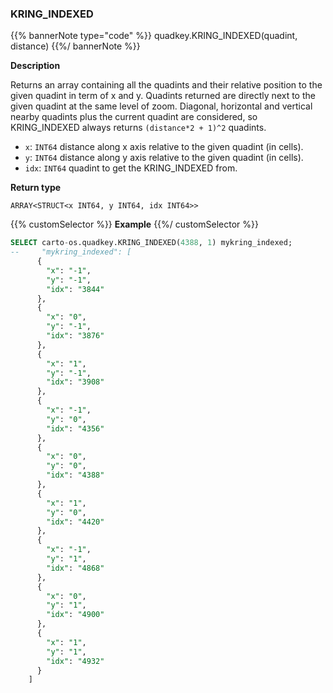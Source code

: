 ### KRING_INDEXED

{{% bannerNote type="code" %}}
quadkey.KRING_INDEXED(quadint, distance)
{{%/ bannerNote %}}

**Description**

Returns an array containing all the quadints and their relative position to the given quadint in term of x and y. Quadints returned are directly next to the given quadint at the same level of zoom. Diagonal, horizontal and vertical nearby quadints plus the current quadint are considered, so KRING_INDEXED always returns `(distance*2 + 1)^2` quadints.

* `x`: `INT64` distance along x axis relative to the given quadint (in cells).
* `y`: `INT64` distance along y axis relative to the given quadint (in cells).
* `idx`: `INT64` quadint to get the KRING_INDEXED from.

**Return type**

`ARRAY<STRUCT<x INT64, y INT64, idx INT64>>`


{{% customSelector %}}
**Example**
{{%/ customSelector %}}

```sql
SELECT carto-os.quadkey.KRING_INDEXED(4388, 1) mykring_indexed;
--     "mykring_indexed": [
      {
        "x": "-1",
        "y": "-1",
        "idx": "3844"
      },
      {
        "x": "0",
        "y": "-1",
        "idx": "3876"
      },
      {
        "x": "1",
        "y": "-1",
        "idx": "3908"
      },
      {
        "x": "-1",
        "y": "0",
        "idx": "4356"
      },
      {
        "x": "0",
        "y": "0",
        "idx": "4388"
      },
      {
        "x": "1",
        "y": "0",
        "idx": "4420"
      },
      {
        "x": "-1",
        "y": "1",
        "idx": "4868"
      },
      {
        "x": "0",
        "y": "1",
        "idx": "4900"
      },
      {
        "x": "1",
        "y": "1",
        "idx": "4932"
      }
    ]
```
